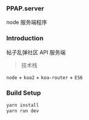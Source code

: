 ### PPAP.server
node 服务端程序

### Introduction
帖子乱弹社区 API 服务端 

> 技术栈

`node` + `koa2` + `koa-router` + `ES6`

### Build Setup
```bash
yarn install
yarn run dev
```